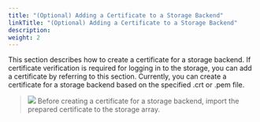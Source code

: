 ```yaml
---
title: "(Optional) Adding a Certificate to a Storage Backend"
linkTitle: "(Optional) Adding a Certificate to a Storage Backend"
description: 
weight: 2
---
```


This section describes how to create a certificate for a storage backend. If certificate verification is required for logging in to the storage, you can add a certificate by referring to this section. Currently, you can create a certificate for a storage backend based on the specified .crt or .pem file.

>![](/css-docs/public_sys-resources/en/icon-notice.gif) 
>Before creating a certificate for a storage backend, import the prepared certificate to the storage array.





